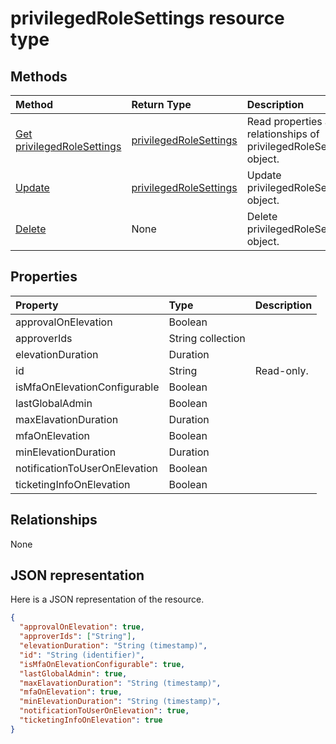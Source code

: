 # privilegedRoleSettings resource type




## Methods

| Method		   | Return Type	|Description|
|:---------------|:--------|:----------|
|[Get privilegedRoleSettings](../api/privilegedrolesettings_get.md) | [privilegedRoleSettings](privilegedrolesettings.md) |Read properties and relationships of privilegedRoleSettings object.|
|[Update](../api/privilegedrolesettings_update.md) | [privilegedRoleSettings](privilegedrolesettings.md)	|Update privilegedRoleSettings object. |
|[Delete](../api/privilegedrolesettings_delete.md) | None |Delete privilegedRoleSettings object. |

## Properties
| Property	   | Type	|Description|
|:---------------|:--------|:----------|
|approvalOnElevation|Boolean||
|approverIds|String collection||
|elevationDuration|Duration||
|id|String| Read-only.|
|isMfaOnElevationConfigurable|Boolean||
|lastGlobalAdmin|Boolean||
|maxElavationDuration|Duration||
|mfaOnElevation|Boolean||
|minElevationDuration|Duration||
|notificationToUserOnElevation|Boolean||
|ticketingInfoOnElevation|Boolean||

## Relationships
None


## JSON representation

Here is a JSON representation of the resource.

<!-- {
  "blockType": "resource",
  "optionalProperties": [

  ],
  "@odata.type": "microsoft.graph.privilegedRoleSettings"
}-->

```json
{
  "approvalOnElevation": true,
  "approverIds": ["String"],
  "elevationDuration": "String (timestamp)",
  "id": "String (identifier)",
  "isMfaOnElevationConfigurable": true,
  "lastGlobalAdmin": true,
  "maxElavationDuration": "String (timestamp)",
  "mfaOnElevation": true,
  "minElevationDuration": "String (timestamp)",
  "notificationToUserOnElevation": true,
  "ticketingInfoOnElevation": true
}

```

<!-- uuid: 8fcb5dbc-d5aa-4681-8e31-b001d5168d79
2015-10-25 14:57:30 UTC -->
<!-- {
  "type": "#page.annotation",
  "description": "privilegedRoleSettings resource",
  "keywords": "",
  "section": "documentation",
  "tocPath": ""
}-->